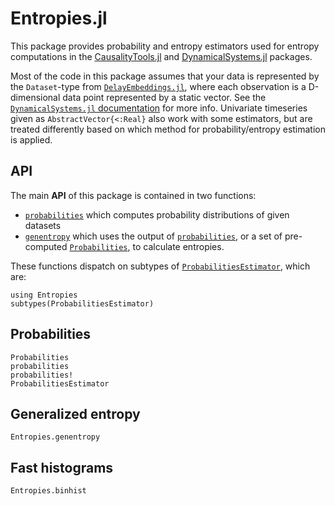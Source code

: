 # Entropies.jl

This package provides probability and entropy estimators used for entropy computations in the [CausalityTools.jl](https://github.com/JuliaDynamics/CausalityTools.jl) and [DynamicalSystems.jl](https://github.com/JuliaDynamics/DynamicalSystems.jl) packages.

Most of the code in this package assumes that your data is represented by the `Dataset`-type from [`DelayEmbeddings.jl`](https://github.com/JuliaDynamics/DelayEmbeddings.jl), where each observation is a D-dimensional data point represented by a static vector. See the [`DynamicalSystems.jl` documentation](https://juliadynamics.github.io/DynamicalSystems.jl/dev/) for more info. Univariate timeseries given as
`AbstractVector{<:Real}` also work with some estimators, but are treated differently
based on which method for probability/entropy estimation is applied.

## API

The main **API** of this package is contained in two functions:

* [`probabilities`](@ref) which computes probability distributions of given datasets
* [`genentropy`](@ref) which uses the output of [`probabilities`](@ref), or a set of
    pre-computed [`Probabilities`](@ref), to calculate entropies.

These functions dispatch on subtypes of [`ProbabilitiesEstimator`](@ref), which are:

```@example
using Entropies
subtypes(ProbabilitiesEstimator)
```

## Probabilities

```@docs
Probabilities
probabilities
probabilities!
ProbabilitiesEstimator
```

## Generalized entropy

```@docs
Entropies.genentropy
```

## Fast histograms

```@docs
Entropies.binhist
```
